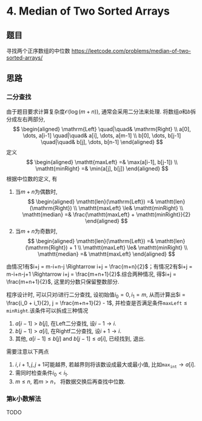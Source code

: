 # 4. Median of Two Sorted Arrays
## 题目
寻找两个正序数组的中位数
https://leetcode.com/problems/median-of-two-sorted-arrays/

## 思路
### 二分查找
由于题目要求计算复杂度$\mathcal{O}(\log(m+n))$, 通常会采用二分法来处理.
将数组$a$和$b$拆分成左右两部分, 
$$
\begin{aligned}
    \mathrm{Left} \quad|\quad& \mathrm{Right} \\
    a[0], \dots, a[i-1] \quad|\quad& a[i], \dots, a[m-1] \\
    b[0], \dots, b[j-1] \quad|\quad& b[j], \dots, b[n-1]
\end{aligned}
$$
定义
$$
\begin{aligned}
    \mathtt{maxLeft} =& \max(a[i-1], b[j-1]) \\
    \mathtt{minRight} =& \min(a[j], b[j])
\end{aligned}
$$
根据中位数的定义, 有
1. 当$m+n$为偶数时,
    $$
    \begin{aligned}
        \mathtt{len}(\mathrm{Left}) =& \mathtt{len}(\mathrm{Right}) \\
        \mathtt{maxLeft} \le& \mathtt{minRight} \\
        \mathtt{median} =& \frac{\mathtt{maxLeft} + \mathtt{minRight}}{2} 
    \end{aligned}
    $$
1. 当$m+n$为奇数时,
    $$
    \begin{aligned}
        \mathtt{len}(\mathrm{Left}) =& \mathtt{len}(\mathrm{Right}) + 1 \\
        \mathtt{maxLeft} \le& \mathtt{minRight} \\
        \mathtt{median} =& \mathtt{maxLeft}
    \end{aligned}
    $$

由情况1有$i+j = m-i+n-j \Rightarrow i+j = \frac{m+n}{2}$；有情况2有$i+j = m-i+n-j+1 \Rightarrow i+j = \frac{m+n+1}{2}$.综合两种情况, 得$i+j = \frac{m+n+1}{2}$, 这里的分数只保留整数部分.

程序设计时, 可以只对$i$进行二分查找, 设初始值$i_0 = 0, i_1 = m$, 从而计算出$i = \frac{i_0 + i_1}{2}, j = \frac{m+n+1}{2} - 1$, 并检查是否满足条件$\mathtt{maxLeft} \le \mathtt{minRight}$.该条件可以拆成三种情况
1. $a[i-1] > b[j]$, 在Left二分查找, 设$i-1 \rightarrow i$.
1. $b[j-1] > a[i]$, 在Rightf二分查找, 设$i+1\rightarrow i$.
1. 其他, $a[i-1] \le b[j] \text{ and } b[j-1] \le a[i]$, 已经找到, 退出.

需要注意以下两点
1. $i, i+1, j, j+1$可能越界, 若越界则将该数设成最大或最小值, 比如$\mathtt{max_{int}} \rightarrow a[i]$.
1. 需同时检查条件$i_0 < i_1$.
1. $m \le n$, 若$m > n$， 将数据交换后再查找中位数.

### 第k小数解法
TODO